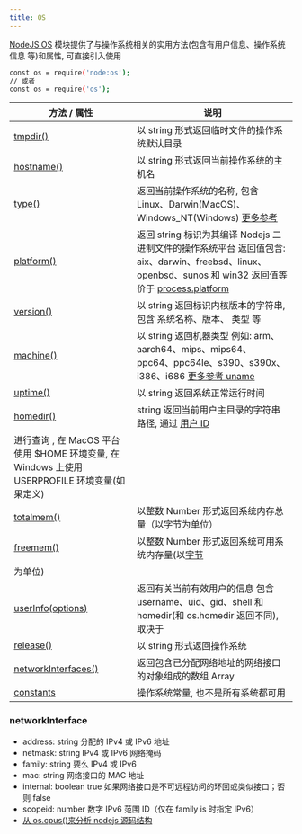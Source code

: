```yaml
---
title: OS
---
```


[NodeJS OS](https://nodejs.org/api/os.html) 模块提供了与操作系统相关的实用方法(包含有用户信息、操作系统信息 等)和属性, 可直接引入使用

```bash
const os = require('node:os');
// 或者
const os = require('os');
```

| **方法 / 属性**                                                                                | **说明**                                                                                                                                                                                                       |
| ---------------------------------------------------------------------------------------------- | -------------------------------------------------------------------------------------------------------------------------------------------------------------------------------------------------------------- |
| [tmpdir()](https://nodejs.org/api/os.html#ostmpdir)                                            | 以 string 形式返回临时文件的操作系统默认目录                                                                                                                                                                   |
| [hostname()](https://nodejs.org/api/os.html#oshostname)                                        | 以 string 形式返回当前操作系统的主机名                                                                                                                                                                         |
| [type()](https://nodejs.org/api/os.html#ostype)                                                | 返回当前操作系统的名称, 包含 Linux、Darwin(MacOS)、 Windows_NT(Windows) [更多参考](https://en.wikipedia.org/wiki/Uname#Examples)                                                                               |
| [platform()](https://nodejs.org/api/os.html#osplatform)                                        | 返回 string 标识为其编译 Nodejs 二进制文件的操作系统平台 返回值包含: aix、darwin、freebsd、linux、openbsd、sunos 和 win32 返回值等价于 [process.platform](https://nodejs.org/api/process.html#processplatform) |
| [version()](https://nodejs.org/api/os.html#osversion)                                          | 以 string 返回标识内核版本的字符串, 包含 系统名称、版本、 类型 等                                                                                                                                              |
| [machine()](https://nodejs.org/api/os.html#osmachine)                                          | 以 string 返回机器类型 例如: arm、aarch64、mips、mips64、ppc64、ppc64le、s390、s390x、i386、i686 [更多参考 uname](https://en.wikipedia.org/wiki/Uname#Examples)                                                |
| [uptime()](https://nodejs.org/api/os.html#osuptime)                                            | 以 string 返回系统正常运行时间                                                                                                                                                                                 |
| [homedir()](https://nodejs.org/api/os.html#oshomedir)                                          | string 返回当前用户主目录的字符串路径, 通过 [用户 ID](https://zh.wikipedia.org/wiki/%E7%94%A8%E6%88%B7ID)                                                                                                      |
| 进行查询 , 在 MacOS 平台使用 \$HOME 环境变量, 在 Windows 上使用 USERPROFILE 环境变量(如果定义) |
| [totalmem()](https://nodejs.org/dist/latest-v18.x/docs/api/os.html#ostotalmem)                 | 以整数 Number 形式返回系统内存总量（以字节为单位）                                                                                                                                                             |
| [freemem()](https://nodejs.org/dist/latest-v18.x/docs/api/os.html#osfreemem)                   | 以整数 Number 形式返回系统可用系统内存量(以[字节](https://en.wikipedia.org/wiki/Byte)                                                                                                                          |
| 为单位)                                                                                        |
| [userInfo(options)](https://nodejs.org/api/os.html#osuserinfooptions)                          | 返回有关当前有效用户的信息 包含 username、uid、gid、shell 和 homedir(和 os.homedir 返回不同), 取决于                                                                                                           |
| [release()](https://nodejs.org/api/os.html#osrelease)                                          | 以 string 形式返回操作系统                                                                                                                                                                                     |
| [networkInterfaces()](https://nodejs.org/api/os.html#osnetworkinterfaces)                      | 返回包含已分配网络地址的网络接口的对象组成的数组 Array                                                                                                                                                         |
| [constants](https://nodejs.org/api/os.html#os-constants)                                       | 操作系统常量, 也不是所有系统都可用                                                                                                                                                                             |

### networkInterface

- address: string 分配的 IPv4 或 IPv6 地址
- netmask: string IPv4 或 IPv6 网络掩码
- family: string 要么 IPv4 或 IPv6
- mac: string 网络接口的 MAC 地址
- internal: boolean true 如果网络接口是不可远程访问的环回或类似接口；否则 false
- scopeid: number 数字 IPv6 范围 ID（仅在 family is 时指定 IPv6）
- [从 os.cpus()来分析 nodejs 源码结构](https://cnodejs.org/topic/569dc6e8e6816bdc6dab52fb)
